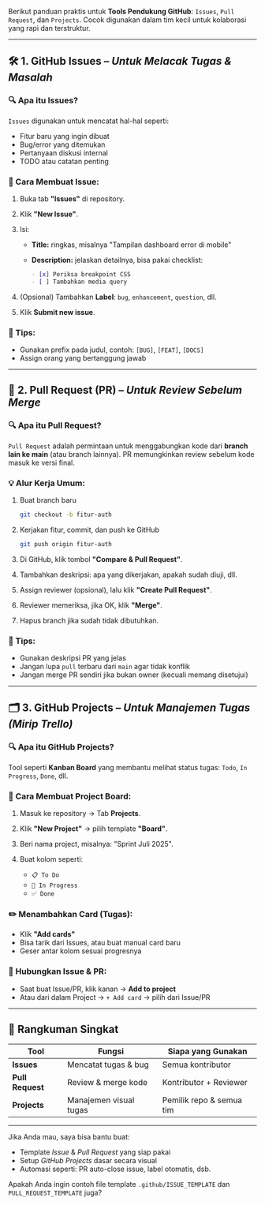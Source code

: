 Berikut panduan praktis untuk **Tools Pendukung GitHub**: `Issues`, `Pull Request`, dan `Projects`. Cocok digunakan dalam tim kecil untuk kolaborasi yang rapi dan terstruktur.

---

## 🛠️ 1. GitHub Issues – *Untuk Melacak Tugas & Masalah*

### 🔍 Apa itu Issues?

`Issues` digunakan untuk mencatat hal-hal seperti:

* Fitur baru yang ingin dibuat
* Bug/error yang ditemukan
* Pertanyaan diskusi internal
* TODO atau catatan penting

### 📝 Cara Membuat Issue:

1. Buka tab **"Issues"** di repository.
2. Klik **"New Issue"**.
3. Isi:

   * **Title:** ringkas, misalnya "Tampilan dashboard error di mobile"
   * **Description:** jelaskan detailnya, bisa pakai checklist:

     ```markdown
     - [x] Periksa breakpoint CSS
     - [ ] Tambahkan media query
     ```
4. (Opsional) Tambahkan **Label**: `bug`, `enhancement`, `question`, dll.
5. Klik **Submit new issue**.

### 📌 Tips:

* Gunakan prefix pada judul, contoh: `[BUG]`, `[FEAT]`, `[DOCS]`
* Assign orang yang bertanggung jawab

---

## 🔄 2. Pull Request (PR) – *Untuk Review Sebelum Merge*

### 🔍 Apa itu Pull Request?

`Pull Request` adalah permintaan untuk menggabungkan kode dari **branch lain ke main** (atau branch lainnya). PR memungkinkan review sebelum kode masuk ke versi final.

### 💡 Alur Kerja Umum:

1. Buat branch baru

   ```bash
   git checkout -b fitur-auth
   ```
2. Kerjakan fitur, commit, dan push ke GitHub

   ```bash
   git push origin fitur-auth
   ```
3. Di GitHub, klik tombol **"Compare & Pull Request"**.
4. Tambahkan deskripsi: apa yang dikerjakan, apakah sudah diuji, dll.
5. Assign reviewer (opsional), lalu klik **"Create Pull Request"**.
6. Reviewer memeriksa, jika OK, klik **"Merge"**.
7. Hapus branch jika sudah tidak dibutuhkan.

### 📌 Tips:

* Gunakan deskripsi PR yang jelas
* Jangan lupa `pull` terbaru dari `main` agar tidak konflik
* Jangan merge PR sendiri jika bukan owner (kecuali memang disetujui)

---

## 🗂️ 3. GitHub Projects – *Untuk Manajemen Tugas (Mirip Trello)*

### 🔍 Apa itu GitHub Projects?

Tool seperti **Kanban Board** yang membantu melihat status tugas: `Todo`, `In Progress`, `Done`, dll.

### 📝 Cara Membuat Project Board:

1. Masuk ke repository → Tab **Projects**.
2. Klik **"New Project"** → pilih template **"Board"**.
3. Beri nama project, misalnya: "Sprint Juli 2025".
4. Buat kolom seperti:

   * `📋 To Do`
   * `🚧 In Progress`
   * `✅ Done`

### ✏️ Menambahkan Card (Tugas):

* Klik **"Add cards"**
* Bisa tarik dari Issues, atau buat manual card baru
* Geser antar kolom sesuai progresnya

### 🔗 Hubungkan Issue & PR:

* Saat buat Issue/PR, klik kanan → **Add to project**
* Atau dari dalam Project → `+ Add card` → pilih dari Issue/PR

---

## 🧠 Rangkuman Singkat

| Tool             | Fungsi                 | Siapa yang Gunakan       |
| ---------------- | ---------------------- | ------------------------ |
| **Issues**       | Mencatat tugas & bug   | Semua kontributor        |
| **Pull Request** | Review & merge kode    | Kontributor + Reviewer   |
| **Projects**     | Manajemen visual tugas | Pemilik repo & semua tim |

---

Jika Anda mau, saya bisa bantu buat:

* Template *Issue* & *Pull Request* yang siap pakai
* Setup *GitHub Projects* dasar secara visual
* Automasi seperti: PR auto-close issue, label otomatis, dsb.

Apakah Anda ingin contoh file template `.github/ISSUE_TEMPLATE` dan `PULL_REQUEST_TEMPLATE` juga?
